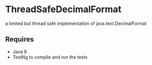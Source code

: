 # ThreadSafeDecimalFormat
a limited but thread safe implementation of java.text.DecimalFormat

## Requires
- Java 8
- TestNg to compile and run the tests
